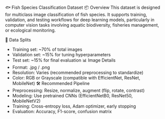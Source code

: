 🐟 Fish Species Classification Dataset
📦 Overview
This dataset is designed for multiclass image classification of fish species. It supports training, validation, and testing workflows for deep learning models, particularly in computer vision tasks involving aquatic biodiversity, fisheries management, or ecological monitoring.

🧪 Data Splits
- Training set: ~70% of total images
- Validation set: ~15% for tuning hyperparameters
- Test set: ~15% for final evaluation
📊 Image Details
- Format: .jpg / .png
- Resolution: Varies (recommended preprocessing to standardize)
- Color: RGB or Grayscale (compatible with EfficientNet, ResNet, MobileNet)
🛠️ Recommended Pipeline
- Preprocessing: Resize, normalize, augment (flip, rotate, contrast)
- Modeling: Use pretrained CNNs (EfficientNetB0, ResNet50, MobileNetV2)
- Training: Cross-entropy loss, Adam optimizer, early stopping
- Evaluation: Accuracy, F1-score, confusion matrix







